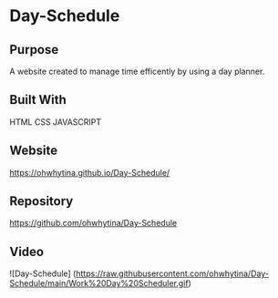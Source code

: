 # Day-Schedule

## Purpose 
A website created to manage time efficently by using a day planner.

## Built With 
HTML
CSS
JAVASCRIPT

## Website 
https://ohwhytina.github.io/Day-Schedule/

## Repository
https://github.com/ohwhytina/Day-Schedule

## Video 
![Day-Schedule] (https://raw.githubusercontent.com/ohwhytina/Day-Schedule/main/Work%20Day%20Scheduler.gif)
